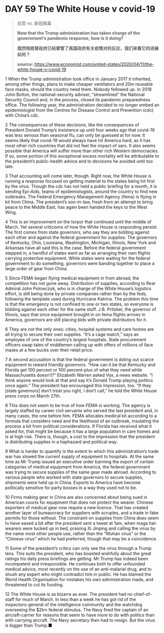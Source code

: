 # DAY 59 The White House v covid-19
> 白宫 vs. 新冠病毒
 > 
> **Now that the Trump administration has taken charge of the government’s pandemic response, how is it doing?**
 > 
> **既然特朗普政府已经掌管了美国政府有关疫情对的反应，我们来看它的进展如何？**
 > 
> **source:** https://www.economist.com/united-states/2020/04/11/the-white-house-v-covid-19
 > 

1 When the Trump administration took office in January 2017 it inherited, among other things, plans to make cheaper ventilators and 20m reusable face masks, should the country need them. Nobody followed up. In 2018 John Bolton, the national-security adviser, “streamlined” the National Security Council and, in the process, closed its pandemic preparedness office. The following year, the administration decided to no longer embed an epidemiologist from the Centres for Disease Control and Prevention (cdc) with China’s cdc.

2 The consequences of these decisions, like the consequences of President Donald Trump’s insistence up until four weeks ago that covid-19 was less serious than seasonal flu, can only be guessed at for now. It seems likely that covid-19 would always have hit America hard, as it has most other rich countries that did not feel the impact of sars. It also seems possible that America will suffer more than other rich Western democracies. If so, some portion of this exceptional excess mortality will be attributable to the president’s public-health advice and to decisions he avoided until too late.

3 That accounting will come later, though. Right now, the White House is running a response focused on getting material to the states being hit first by the virus. Though the cdc has not held a public briefing for a month, it is sending Epi-Aids, teams of epidemiologists, around the country to find new outbreaks. The Federal Emergency Management Agency (fema) is flying in kit from China. The president’s son-in-law, fresh from an attempt to bring peace to the Middle East, has again been handed the keys to the West Wing.

4 This is an improvement on the torpor that continued until the middle of March. Yet several criticisms of how the White House is responding persist. The first comes from state governors, who say they are bidding against each other and against the federal government for supplies. The governors of Kentucky, Ohio, Louisiana, Washington, Michigan, Illinois, New York and Arkansas have all said this is the case. Before the federal government stepped in, a handful of states went as far as arranging their own flights carrying protective equipment. While states were waiting for the federal government to do something, governors were banding together to place a large order of gear from China.

5 Since FEMA began flying medical equipment in from abroad, the competition has not gone away. Distribution of supplies, according to Rear Admiral John Polowczyk, who is in charge of the White House’s logistics effort, is still being done by private companies rather than by the feds, following the template used during Hurricane Katrina. The problem this time is that the emergency is not confined to one or two states, so everyone is bidding against each other for the same stuff. J.B. Pritzker, the governor of Illinois, says that once equipment brought in on fema flights arrives in America, governors are still placing bids with private distributors for it.

6 They are not the only ones: cities, hospital systems and care homes are all trying to secure their own supplies. “It’s a cage match,” says an employee of one of the country’s largest hospitals. State procurement officers swap tales of middlemen calling up with offers of millions of face masks at a few bucks over their retail price.

7 A second accusation is that the federal government is doling out scarce equipment to reward friendly governors. “How can it be that Kentucky and Florida get 100 percent or 100 percent-plus of what they need while Massachusetts doesn’t?” Elizabeth Warren asked Vox, a news website. “I think anyone would look at that and say it’s Donald Trump playing politics once again.” The president has encouraged this impression, too. “If they [state governors] don’t treat you right, I don’t call,” he told the White House press corps on March 27th.

8 This does not seem to be true of how FEMA is working. The agency is largely staffed by career civil servants who served the last president and, in many cases, the one before him. FEMA allocates medical kit according to a formula that considers need and the likelihood of an outbreak, insulating the process a bit from political considerations. If Florida has received what it asked for, that might be because it has a large population in care homes and is at high risk. There is, though, a cost to the impression that the president is distributing supplies in a haphazard and political way.

9 What is harder to quantify is the extent to which this administration’s trade war has slowed the current supply of equipment to hospitals. At the same time as Mr Trump issued an executive order banning the export of certain categories of medical equipment from America, the federal government was trying to secure supplies of the same gear made abroad. According to various people who worked with state governors to secure supplies, shipments were held up in China. Exports to America have become politically sensitive for party bosses in a way they used not to be.

10 Firms making gear in China are also concerned about being sued in American courts for equipment that does not protect the wearer. Chinese exporters of medical gear now require a new licence. That has created another layer of bureaucracy for suppliers with scruples, and a trade in fake permits for those without. The constraint on supplies from China does seem to have eased a bit after the president sent a tweet at 1am, when maga hat-wearers were tucked up in bed, praising Xi Jinping and calling the virus by the name most other people use, rather than the “Wuhan virus” or the “Chinese virus” which he had preferred, though that may be a coincidence.

11 Some of the president’s critics can only see the virus through a Trump lens. This suits the president, who has boasted wishfully about the great ratings his daily press briefings are getting. Mr Trump has indeed been incompetent and irresponsible. He continues both to offer unfounded medical advice, most recently on the use of an anti-malarial drug, and to shush any expert who might contradict him in public. He has blamed the World Health Organisation for mistakes his own administration made, and threatened to cut its funding.

12 The White House is as bizarre as ever. The president had no chief-of-staff for much of March. In less than a week he has got rid of the inspectors-general of the intelligence community and the watchdog overseeing the $2trn federal stimulus. The Navy fired the captain of an aircraft-carrier for reasons that seem to have more to do with politics than with carrying aircraft. The Navy secretary then had to resign. But the virus is bigger than Trump.■

